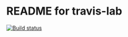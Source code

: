 # README for travis-lab 
[![Build status](https://travis-ci.org/HRbinbin/travis-lab.svg?master)](https://travis-ci.org/HRbinbin)
